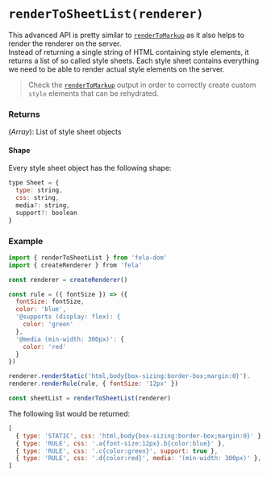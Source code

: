# `renderToSheetList(renderer)`

This advanced API is pretty similar to [`renderToMarkup`](renderToMarkup.md) as it also helps to render the renderer on the server.<br>
Instead of returning a single string of HTML containing style elements, it returns a list of so called style sheets.
Each style sheet contains everything we need to be able to render actual style elements on the server.

> Check the [`renderToMarkup`](renderToMarkup.md) output in order to correctly create custom `style` elements that can be rehydrated.

### Returns
(*Array*): List of style sheet objects

#### Shape
Every style sheet object has the following shape:
```javascript
type Sheet = {
  type: string,
  css: string,
  media?: string,
  support?: boolean
}
```

### Example
```javascript
import { renderToSheetList } from 'fela-dom'
import { createRenderer } from 'fela'

const renderer = createRenderer()

const rule = ({ fontSize }) => ({
  fontSize: fontSize,
  color: 'blue',
  '@supports (display: flex): {
    color: 'green'
  },
  '@media (min-width: 300px)': {
    color: 'red'
  }
})

renderer.renderStatic('html,body{box-sizing:border-box;margin:0}').
renderer.renderRule(rule, { fontSize: '12px' })

const sheetList = renderToSheetList(renderer)
```

The following list would be returned:
```javascript
[
  { type: 'STATIC', css: 'html,body{box-sizing:border-box;margin:0}' },
  { type: 'RULE', css: '.a{font-size:12px}.b{color:blue}' },
  { type: 'RULE', css: '.c{color:green}', support: true },
  { type: 'RULE', css: '.d{color:red}', media: '(min-width: 300px)' },
]
```